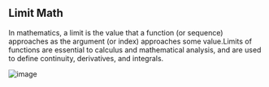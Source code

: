 ## Limit Math

In mathematics, a limit is the value that a function (or sequence) approaches as the argument (or index) approaches some value.Limits of functions are essential to calculus and mathematical analysis, and are used to define continuity, derivatives, and integrals.

![image](https://github.com/user-attachments/assets/27088cbf-fa09-4048-80ad-0aa95c16c848)

